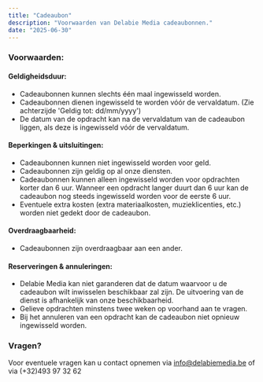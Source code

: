 ```yaml
---
title: "Cadeaubon"
description: "Voorwaarden van Delabie Media cadeaubonnen."
date: "2025-06-30"
---
```

### Voorwaarden:
#### Geldigheidsduur:
- Cadeaubonnen kunnen slechts één maal ingewisseld worden.
- Cadeaubonnen dienen ingewisseld te worden vóór de vervaldatum. (Zie achterzijde 'Geldig tot: dd/mm/yyyy')
- De datum van de opdracht kan na de vervaldatum van de cadeaubon liggen, als deze is ingewisseld vóór de vervaldatum.

#### Beperkingen & uitsluitingen:
- Cadeaubonnen kunnen niet ingewisseld worden voor geld.
- Cadeaubonnen zijn geldig op al onze diensten.
- Cadeaubonnen kunnen alleen ingewisseld worden voor opdrachten korter dan 6 uur.
Wanneer een opdracht langer duurt dan 6 uur kan de cadeaubon nog steeds ingewisseld worden voor de eerste 6 uur.
- Eventuele extra kosten (extra materiaalkosten, muzieklicenties, etc.) worden niet gedekt door de cadeaubon.

#### Overdraagbaarheid:
- Cadeaubonnen zijn overdraagbaar aan een ander.

#### Reserveringen & annuleringen:
- Delabie Media kan niet garanderen dat de datum waarvoor u de cadeaubon wilt inwisselen beschikbaar zal zijn.
De uitvoering van de dienst is afhankelijk van onze beschikbaarheid.
- Gelieve opdrachten minstens twee weken op voorhand aan te vragen.
- Bij het annuleren van een opdracht kan de cadeaubon niet opnieuw ingewisseld worden.

### Vragen?
Voor eventuele vragen kan u contact opnemen via info@delabiemedia.be of via (+32)493 97 32 62